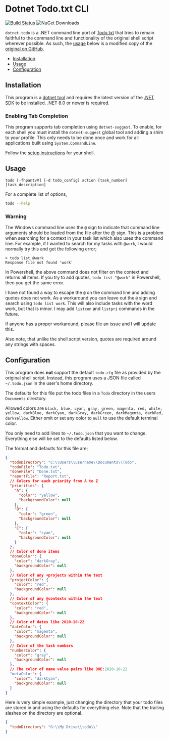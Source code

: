 # Dotnet Todo.txt CLI

[![Build Status](https://github.com/rprouse/dotnet-todo/actions/workflows/dotnet-core.yml/badge.svg)](https://github.com/rprouse/dotnet-todo/actions/workflows/dotnet-core.yml) ![NuGet Downloads](https://img.shields.io/nuget/dt/dotnet-todo)

`dotnet-todo` is a .NET command line port of [Todo.txt](http://todotxt.org/) that tries to
remain faithful to the command line and functionality of the original shell script wherever
possible. As such, the [usage](#usage) below is a modified copy of the
[original on GitHub](https://github.com/todotxt/todo.txt-cli/blob/master/USAGE.md).

- [Installation](#installation)
- [Usage](#usage)
- [Configuration](#configuration)

## Installation

This program is a [dotnet tool](https://docs.microsoft.com/en-us/dotnet/core/tools/global-tools) and requires the latest version of
the [.NET SDK](https://dotnet.microsoft.com/download) to be installed. .NET 8.0 or newer is required.

### Enabling Tab Completion

This program supports tab completion using `dotnet-suggest`. To enable, for each shell
you must install the `dotnet-suggest` global tool and adding a shim to your profile. This
only needs to be done once and work for all applications built using `System.CommandLine`.

Follow the [setup instructions](https://github.com/dotnet/command-line-api/blob/main/docs/dotnet-suggest.md)
for your shell.

## Usage

```shell
todo [-fhpantvV] [-d todo_config] action [task_number] [task_description]
```

For a complete list of options,

```sh
todo --help
```

### Warning

The Windows command line uses the `@` sign to indicate that command line arguments should be loaded from
the file after the @ sign. This is a problem when searching for a context in your task list which also uses
the command line. For example, if I wanted to search for my tasks with `@work`, I would normally try this and
get the following error;

```shell
> todo list @work
Response file not found 'work'
```

In Powershell, the above command does not filter on the context and returns all items. If you try to add
quotes, `todo list "@work"` in Powershell, then you get the same error.

I have not found a way to escape the `@` on the command line and adding quotes does not work. As a workaround
you can leave out the `@` sign and search using `todo list work`. This will also include tasks with the word
work, but that is minor. I may add `listcon` and `listpri` commands in the future.

If anyone has a proper workaround, please file an issue and I will update this.

Also note, that unlike the shell script version, quotes are required around any strings with spaces.

## Configuration

This program does **not** support the default `todo.cfg` file as provided
by the original shell script. Instead, this program uses a JSON file called
`~/.todo.json` in the user's home directory.

The defaults for this file put the todo files in a `Todo` directory in the
users `Documents` directory.

Allowed colors are `black, blue, cyan, gray, green, magenta, red, white,
yellow, darkBlue, darkCyan, darkGray, darkGreen, darkMagenta, darkRed,
darkYellow`. Either omit or set any color to `null` to use the default
terminal color.

You only need to add lines to `~/.todo.json` that you want to change.
Everything else will be set to the defaults listed below.

The format and defaults for this file are;

```json
{
  "todoDirectory": "C:\\Users\\username\\Documents\\Todo",
  "todoFile": "Todo.txt",
  "doneFile": "Done.txt",
  "reportFile": "Report.txt",
  // Colors for each priority from A to Z
  "priorities": {
    "A": {
      "color": "yellow",
      "backgroundColor": null
    },
    "B": {
      "color": "green",
      "backgroundColor": null
    },
    "C": {
      "color": "cyan",
      "backgroundColor": null
    }
  },
  // Color of done items
  "doneColor": {
    "color": "darkGray",
    "backgroundColor": null
  },
  // Color of any +projects within the text
  "projectColor": {
    "color": "red",
    "backgroundColor": null
  },
  // Color of any @contexts within the text
  "contextColor": {
    "color": "red",
    "backgroundColor": null
  },
  // Color of dates like 2020-10-22
  "dateColor": {
    "color": "magenta",
    "backgroundColor": null
  },
  // Color of the task numbers
  "numberColor": {
    "color": "gray",
    "backgroundColor": null
  },
  // The color of name value pairs like DUE:2020-10-22
  "metaColor": {
    "color": "darkCyan",
    "backgroundColor": null
  }
}
```

Here is very simple example, just changing the directory that your todo
files are stored in and using the defaults for everything else. Note
that the trailing slashes on the directory are optional.

```json
{
  "todoDirectory": "G:\\My Drive\\todo\\"
}
```
